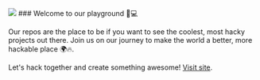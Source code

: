 

<img src="https://olyvia.io/img/olyvialabs-logo.svg"/>
### Welcome to our playground 🤘💻

Our repos are the place to be if you want to see the coolest, most hacky projects out there. 
Join us on our journey to make the world a better, more hackable place 🌍🔥.

Let's hack together and create something awesome! 
[Visit site](https://olyvia.io/).

